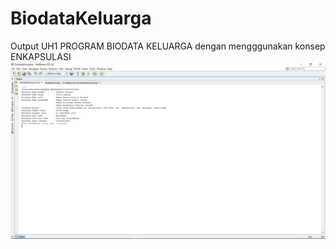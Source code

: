 # BiodataKeluarga
Output UH1 PROGRAM BIODATA KELUARGA dengan mengggunakan konsep ENKAPSULASI
![alt text](https://github.com/DamarRaihanChoirulFirdaus27RPL/BiodataKeluarga/blob/master/Biodata%20Keluarga_Raihan_XR6_15.png)
